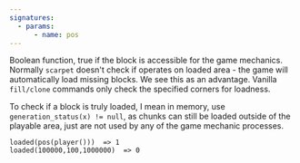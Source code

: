 ```yaml
---
signatures:
  - params:
      - name: pos
---
```


Boolean function, true if the block is accessible for the game mechanics.
Normally `scarpet` doesn't check if operates on loaded area - the game will
automatically load missing blocks. We see this as an advantage. Vanilla
`fill/clone` commands only check the specified corners for loadness.

To check if a block is truly loaded, I mean in memory, use
`generation_status(x) != null`, as chunks can still be loaded outside of the
playable area, just are not used by any of the game mechanic processes.

```scarpet
loaded(pos(player()))  => 1
loaded(100000,100,1000000)  => 0
```
